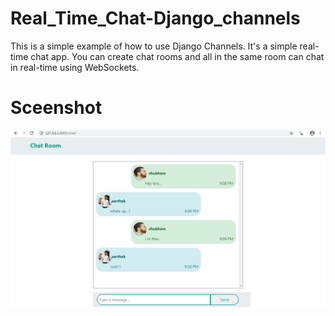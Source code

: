 # Real_Time_Chat-Django_channels  

This is a simple example of how to use Django Channels. It's a simple real-time chat app. You can create chat rooms and all in the same room can chat in real-time using WebSockets.  

# Sceenshot  

![Home Page](https://github.com/shubhamjain31/Real_Time_Chat-Django_channels/blob/master/Screenshots/image.jpg)
